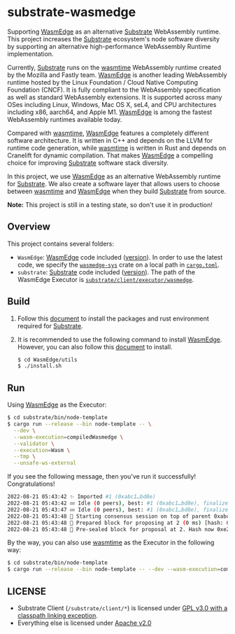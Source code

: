 # substrate-wasmedge

Supporting [WasmEdge](https://github.com/WasmEdge/WasmEdge) as an alternative [Substrate](https://github.com/paritytech/substrate) WebAssembly runtime. This project increases the [Substrate](https://github.com/paritytech/substrate) ecosystem's node software diversity by supporting an alternative high-performance WebAssembly Runtime implementation.

Currently, [Substrate](https://github.com/paritytech/substrate) runs on the [wasmtime](https://github.com/bytecodealliance/wasmtime) WebAssembly runtime created by the Mozilla and Fastly team.  [WasmEdge](https://github.com/WasmEdge/WasmEdge) is another leading WebAssembly runtime hosted by the Linux Foundation / Cloud Native Computing Foundation (CNCF). It is fully compliant to the WebAssembly specification as well as standard WebAssembly extensions. It is supported across many OSes including Linux, Windows, Mac OS X, seL4, and CPU architectures including x86, aarch64, and Apple M1.  [WasmEdge](https://github.com/WasmEdge/WasmEdge) is among the fastest WebAssembly runtimes available today.

Compared with [wasmtime](https://github.com/bytecodealliance/wasmtime),  [WasmEdge](https://github.com/WasmEdge/WasmEdge) features a completely different software architecture. It is written in C++ and depends on the LLVM for runtime code generation, while [wasmtime](https://github.com/bytecodealliance/wasmtime) is written in Rust and depends on Cranelift for dynamic compilation. That makes  [WasmEdge](https://github.com/WasmEdge/WasmEdge) a compelling choice for improving [Substrate](https://github.com/paritytech/substrate) software stack diversity.

In this project, we use  [WasmEdge](https://github.com/WasmEdge/WasmEdge) as an alternative WebAssembly runtime for [Substrate](https://github.com/paritytech/substrate). We also create a software layer that allows users to choose between [wasmtime](https://github.com/bytecodealliance/wasmtime) and  [WasmEdge](https://github.com/WasmEdge/WasmEdge) when they build [Substrate](https://github.com/paritytech/substrate) from source.

**Note:** This project is still in a testing state, so don't use it in production!

## Overview

This project contains several folders:

* `WasmEdge`: [WasmEdge](https://github.com/WasmEdge/WasmEdge) code included ([version](https://github.com/WasmEdge/WasmEdge/commit/e6ed7a661809c90d850a54d74a036e02602cd56d)). In order to use the latest code, we specify the [`wasmedge-sys`](https://github.com/second-state/substrate-wasmedge/tree/main/WasmEdge/bindings/rust/wasmedge-sys) crate on a local path in [`cargo.toml`](https://github.com/second-state/substrate-wasmedge/blob/main/substrate/client/executor/wasmedge/Cargo.toml).
* `substrate`: [Substrate](https://github.com/paritytech/substrate) code included ([version](https://github.com/paritytech/substrate/commit/37664fe5b3513eb996225f016eceaf74963b8133)). The path of the WasmEdge Executor is [`substrate/client/executor/wasmedge`](https://github.com/second-state/substrate-wasmedge/tree/main/substrate/client/executor/wasmedge).

## Build

1. Follow this [document](https://docs.substrate.io/install/rust-toolchain/) to install the packages and rust environment required for [Substrate](https://github.com/paritytech/substrate).

2. It is recommended to use the following command to install [WasmEdge](https://github.com/WasmEdge/WasmEdge). However, you can also follow this [document](https://wasmedge.org/book/en/start/install.html) to install.

   ```bash
   $ cd WasmEdge/utils
   $ ./install.sh
   ```

## Run

Using [WasmEdge](https://github.com/WasmEdge/WasmEdge) as the Executor:

```bash
$ cd substrate/bin/node-template
$ cargo run --release --bin node-template -- \
  --dev \
  --wasm-execution=compiledWasmedge \
  --validator \
  --execution=Wasm \
  --tmp \
  --unsafe-ws-external
```

If you see the following message, then you've run it successfully! Congratulations!

```bash
2022-08-21 05:43:42 ✨ Imported #1 (0xabc1…bd8e)
2022-08-21 05:43:42 💤 Idle (0 peers), best: #1 (0xabc1…bd8e), finalized #0 (0x5640…1677), ⬇ 0 ⬆ 0
2022-08-21 05:43:47 💤 Idle (0 peers), best: #1 (0xabc1…bd8e), finalized #0 (0x5640…1677), ⬇ 0 ⬆ 0
2022-08-21 05:43:48 🙌 Starting consensus session on top of parent 0xabc17a0827771aaf56e027cc176f15bfe5f7589722e790e313e219df75f1bd8e
2022-08-21 05:43:48 🎁 Prepared block for proposing at 2 (0 ms) [hash: 0x6014c89e774871a92ba729addd9e90fdc7290a0da1604f99f07b509286d5e500; parent_hash: 0xabc1…bd8e; extrinsics (1): [0xb1b9…5b5c]]
2022-08-21 05:43:48 🔖 Pre-sealed block for proposal at 2. Hash now 0xe2919bdfbca4c2811f36b02db687fa4d4d5640fcca9fd9f75125d2a101869038, previously 0x6014c89e774871a92ba729addd9e90fdc7290a0da1604f99f07b509286d5e500.
```

By the way, you can also use [wasmtime](https://github.com/bytecodealliance/wasmtime) as the Executor in the following way:

```bash
$ cd substrate/bin/node-template
$ cargo run --release --bin node-template -- --dev --wasm-execution=compiled
```

## LICENSE

- Substrate Client (`/substrate/client/*`) is licensed under [GPL v3.0 with a classpath linking exception](LICENSE-GPL3).
- Everything else is licensed under [Apache v2.0](LICENSE)
